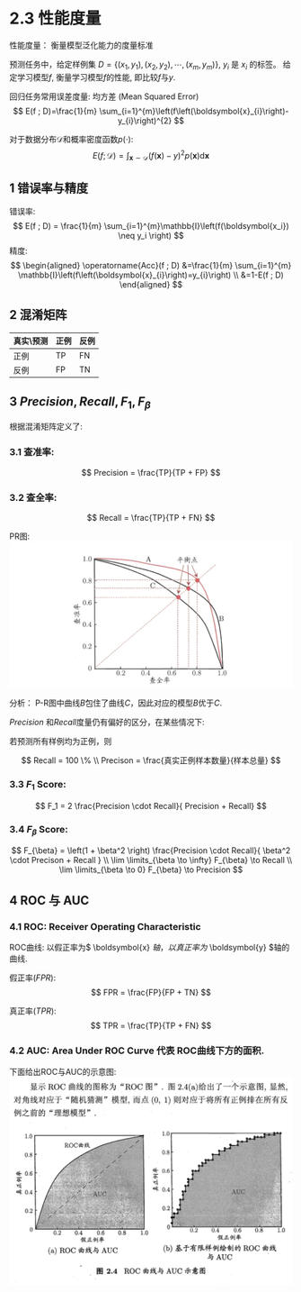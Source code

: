 
# 2.3 性能度量
性能度量： 衡量模型泛化能力的度量标准

预测任务中，给定样例集 $D = \left\{(x_1, y_1), (x_2, y_2), \cdots , (x_m, y_m) \right\}$, $y_i$ 是 $x_i$ 的标签。
给定学习模型$f$, 衡量学习模型$f$的性能, 即比较$f$与$y$.

回归任务常用误差度量: 均方差 (Mean Squared Error)
$$
E(f ; D)=\frac{1}{m} \sum_{i=1}^{m}\left(f\left(\boldsymbol{x}_{i}\right)-y_{i}\right)^{2}
$$

对于数据分布$\mathcal{D}$和概率密度函数$p(\cdot)$:
$$
E(f ; \mathcal{D})=\int_{\boldsymbol{x} \sim \mathcal{D}}(f(\boldsymbol{x})-y)^{2} p(\boldsymbol{x}) \mathrm{d} \boldsymbol{x}
$$


## 1 错误率与精度
错误率:
$$
E(f ; D) = \frac{1}{m} \sum_{i=1}^{m}\mathbb{I}\left(f(\boldsymbol{x_i}) \neq y_i \right)
$$
精度:
$$
\begin{aligned} \operatorname{Acc}(f ; D) &=\frac{1}{m} \sum_{i=1}^{m} \mathbb{I}\left(f\left(\boldsymbol{x}_{i}\right)=y_{i}\right) \\ &=1-E(f ; D) \end{aligned}
$$


## 2 混淆矩阵


|真实\预测| 正例 | 反例 |
|--------|-----|-----|
|正例| TP | FN |
|反例 |FP | TN |

## 3  $Precision, Recall, F_1, F_{\beta}$
根据混淆矩阵定义了:

### 3.1 查准率:
$$
Precision = \frac{TP}{TP + FP}
$$

### 3.2 查全率:
$$
Recall = \frac{TP}{TP + FN}
$$

PR图: ![PR图](P-R图.png)

分析：
P-R图中曲线$B$包住了曲线$C$，因此对应的模型$B$优于$C$.

$Precision$ 和$Recall$度量仍有偏好的区分，在某些情况下: 

若预测所有样例均为正例，则

$$
Recall = 100 \% \\
Precison = \frac{真实正例样本数量}{样本总量}
$$


### 3.3 $F_1$ Score:
$$
F_1 = 2 \frac{Precision \cdot Recall}{ Precision + Recall}
$$

### 3.4 $F_{\beta}$ Score:
$$
F_{\beta} = \left(1 + \beta^2 \right) \frac{Precision \cdot Recall}{ \beta^2 \cdot Precison + Recall } \\
\lim \limits_{\beta \to \infty} F_{\beta} \to Recall \\
\lim \limits_{\beta \to 0} F_{\beta} \to Precision
$$

## 4 ROC 与 AUC

### 4.1 ROC: Receiver Operating Characteristic
ROC曲线: 以假正率为$ \boldsymbol{x} $轴，以真正率为$ \boldsymbol{y} $轴的曲线.

假正率($FPR$):
$$
    FPR = \frac{FP}{FP + TN}
$$

真正率($TPR$):
$$
    TPR = \frac{TP}{TP + FN}
$$

### 4.2 AUC: Area Under ROC Curve 代表 ROC曲线下方的面积.

下面给出ROC与AUC的示意图:
![ROC与AUC示意图](ROC与AUC.png)



```python

```
